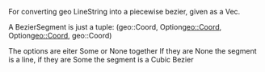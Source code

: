 For converting geo LineString into a piecewise bezier, given as a Vec<BezierSegment>.

A BezierSegment is just a tuple: (geo::Coord, Option<geo::Coord>, Option<geo::Coord>, geo::Coord)

The options are eiter Some or None together
If they are None the segment is a line, if they are Some the segment is a Cubic Bezier